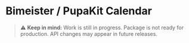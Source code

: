 # Bimeister / PupaKit Calendar

> ⚠️ **Keep in mind:** Work is still in progress. Package is not ready for production. API changes may appear in future
> releases.
